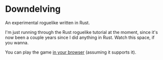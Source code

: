 # Downdelving
An experimental roguelike written in Rust.

I'm just running through the Rust roguelike tutorial at the moment, since it's now been a couple years since I did anything in Rust.  Watch this space, if you wanna.

You can play the game [in your browser](https://ndouglas.github.io/downdelving/) (assuming it supports it).
